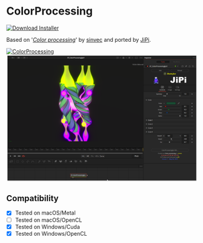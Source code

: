 # ColorProcessing
[![Download Installer](https://img.shields.io/static/v1?label=Download&message=ColorProcessing-Installer.lua&color=blue)](https://github.com/nmbr73/Shadertoys/releases/download/V1.1/ColorProcessing-Installer.lua "Installer")

Based on '_[Color processing](https://www.shadertoy.com/view/7tfBzs)_' by [sinvec](https://www.shadertoy.com/user/sinvec) and ported by [JiPi](../../Site/Profiles/JiPi.md).

[![ColorProcessing](https://user-images.githubusercontent.com/78935215/166887489-87295291-9e32-4db8-9c42-786b9cfc57b3.gif)](https://www.shadertoy.com/view/7tfBzs "View on Shadertoy.com")
[![Thumbnail](ColorProcessing.png)](ColorProcessing.fuse "View the Fuse")


## Compatibility
- [x] Tested on macOS/Metal
- [ ] Tested on macOS/OpenCL
- [x] Tested on Windows/Cuda
- [x] Tested on Windows/OpenCL

